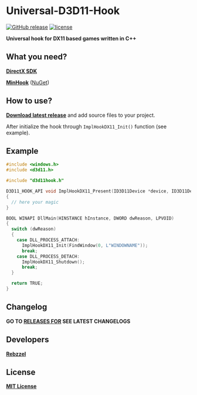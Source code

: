# Universal-D3D11-Hook
[![GitHub release](https://img.shields.io/github/release/rebzzel/Universal-D3D11-Hook.svg)](https://github.com/Rebzzel/Universal-D3D11-Hook/releases)
[![license](https://img.shields.io/github/license/rebzzel/Universal-D3D11-Hook.svg)](https://github.com/Rebzzel/Universal-D3D11-Hook/blob/master/LICENSE)

**Universal hook for DX11 based games written in C++**
## What you need?
[**DirectX SDK**](https://www.microsoft.com/en-us/download/details.aspx?id=6812)

[**MinHook**](https://github.com/TsudaKageyu/minhook) ([NuGet](https://www.nuget.org/packages/minhook/))

## How to use?
[**Download latest release**](https://github.com/Rebzzel/Universal-D3D11-Hook/releases) and add source files to your project.

After initialize the hook through ```ImplHookDX11_Init()``` function (see example).

## Example
```C++
#include <windows.h>
#include <d3d11.h>

#include "d3d11hook.h"

D3D11_HOOK_API void ImplHookDX11_Present(ID3D11Device *device, ID3D11DeviceContext *ctx, IDXGISwapChain *swap_chain)
{
  // here your magic
}

BOOL WINAPI DllMain(HINSTANCE hInstance, DWORD dwReason, LPVOID)
{
  switch (dwReason)
  {
    case DLL_PROCESS_ATTACH:
      ImplHookDX11_Init(FindWindow(0, L"WINDOWNAME"));
      break;
    case DLL_PROCESS_DETACH:
      ImplHookDX11_Shutdown();
      break;
  }

  return TRUE;
}

```
## Changelog
**GO TO [RELEASES FOR](https://github.com/Rebzzel/Universal-D3D11-Hook/releases) SEE LATEST CHANGELOGS**

## Developers
[**Rebzzel**](https://github.com/Rebzzel)

## License
[**MIT License**](https://github.com/Rebzzel/Universal-D3D11-Hook/blob/master/LICENSE)
